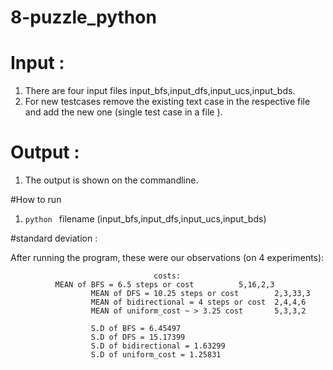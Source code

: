 # 8-puzzle_python



# Input : 
1. There are four input files input_bfs,input_dfs,input_ucs,input_bds.
2. For new testcases remove the existing text case in the respective file and add the new one (single test case in a file ).

# Output :
1. The output is shown on the commandline.

#How to run 
1. `python ` filename (input_bfs,input_dfs,input_ucs,input_bds)


#standard deviation :

After running the program, these were our observations (on 4 experiments):
                                                     
							        costs:
		      MEAN of BFS = 6.5 steps or cost          5,16,2,3
                      MEAN of DFS = 10.25 steps or cost        2,3,33,3
                      MEAN of bidirectional = 4 steps or cost  2,4,4,6
                      MEAN of uniform_cost ~ > 3.25 cost       5,3,3,2

                      S.D of BFS = 6.45497
                      S.D of DFS = 15.17399
                      S.D of bidirectional = 1.63299
                      S.D of uniform_cost = 1.25831

